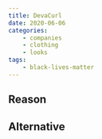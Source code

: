 ```yaml
---
title: DevaCurl
date: 2020-06-06
categories:
    - companies
    - clothing
    - looks
tags:
    - black-lives-matter
---
```


## Reason


## Alternative


